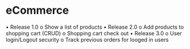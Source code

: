 # eCommerce


•	Release 1.0
o	Show a list of products
•	Release 2.0
o	Add products to shopping cart (CRUD)
o	Shopping cart check out
•	Release 3.0
o	User login/Logout security
o	Track previous orders for looged in users

